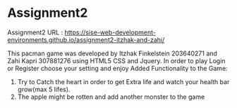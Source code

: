 # Assignment2

Assignment2 URL :  https://sise-web-development-environments.github.io/assignment2-itzhak-and-zahi/

This pacman game was developed by Itzhak Finkelstein 203640271 and Zahi Kapri 307881276 using HTML5 CSS and Jquery.
In order to play Login or Register choose your setting and enjoy 
Added Functionality to the Game:
1. Try to Catch the heart in order to get Extra life and watch your health bar grow(max 5 lifes).
2. The apple might be rotten and add another monster to the game

